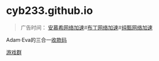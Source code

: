 # cyb233.github.io

>广告时间： [安慕希网络加速](http://amcy.in)#[布丁网络加速](http://pudy.xyz)#[纯甄网络加速](http://chnz.xyz)

Adam·Eva的三合一[收款码](https://cyb233.github.io/index.html)

[游戏群](https://cyb233.github.io/r6.html)
